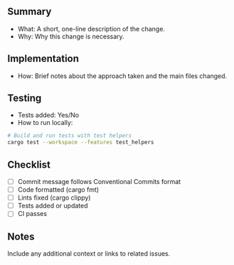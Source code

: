 <!-- Use this template to create clear, well-scoped pull requests. -->

## Summary

- What: A short, one-line description of the change.
- Why: Why this change is necessary.

## Implementation

- How: Brief notes about the approach taken and the main files changed.

## Testing

- Tests added: Yes/No
- How to run locally:

```bash
# Build and run tests with test helpers
cargo test --workspace --features test_helpers
```

## Checklist

- [ ] Commit message follows Conventional Commits format
- [ ] Code formatted (cargo fmt)
- [ ] Lints fixed (cargo clippy)
- [ ] Tests added or updated
- [ ] CI passes

## Notes

Include any additional context or links to related issues.
